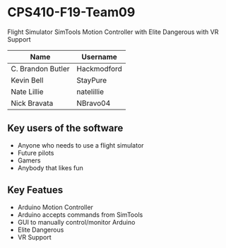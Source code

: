# CPS410-F19-Team09

Flight Simulator SimTools Motion Controller
with Elite Dangerous with VR Support

Name | Username
------------ | -------------
C. Brandon Butler | Hackmodford
Kevin Bell | StayPure
Nate Lillie | natelillie
Nick Bravata | NBravo04

## Key users of the software

* Anyone who needs to use a flight simulator
* Future pilots
* Gamers
* Anybody that likes fun

## Key Featues
* Arduino Motion Controller
* Arduino accepts commands from SimTools
* GUI to manually control/monitor Arduino
* Elite Dangerous
* VR Support

